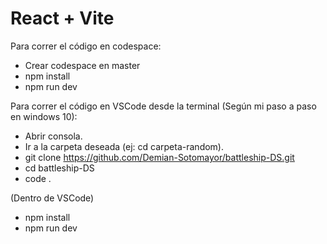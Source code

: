 # React + Vite

Para correr el código en codespace:

- Crear codespace en master
- npm install
- npm run dev

Para correr el código en VSCode desde la terminal (Según mi paso a paso en windows 10):

- Abrir consola.
- Ir a la carpeta deseada (ej: cd carpeta-random).
- git clone https://github.com/Demian-Sotomayor/battleship-DS.git
- cd battleship-DS
- code .

(Dentro de VSCode)
- npm install
- npm run dev

